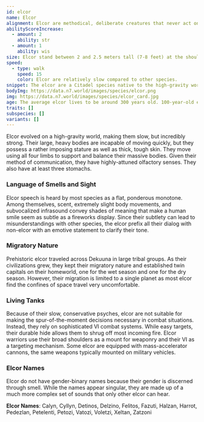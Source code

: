 ```yaml
---
id: elcor
name: Elcor
alignment: Elcor are methodical, deliberate creatures that never act on irrational decisions. The typical Elcor is often neutral or lawful.
abilityScoreIncrease:
  - amount: 2
    ability: str
  - amount: 1
    ability: wis
size: Elcor stand between 2 and 2.5 meters tall (7-8 feet) at the shoulder. Your size is Medium.
speed:
  - type: walk
    speed: 15
    color: Elcor are relatively slow compared to other species.
snippet: The elcor are a Citadel species native to the high-gravity world Dekuuna. They are massive creatures, standing on four muscular legs for increased stability. Elcor move slowly, an evolved response to an environment where a fall can be lethal.
bodyImg: https://data.n7.world/images/species/elcor.png
img: https://data.n7.world/images/species/elcor_card.jpg
age: The average elcor lives to be around 300 years old. 100-year-old elcor are considered young.
traits: []
subspecies: []
variants: []
---
```


Elcor evolved on a high-gravity world, making them slow, but incredibly strong. Their large, heavy bodies are
incapable of moving quickly, but they possess a rather imposing stature as well as thick, tough skin. They move using
all four limbs to support and balance their massive bodies. Given their method of communication, they have highly-attuned
olfactory senses. They also have at least three stomachs.

### Language of Smells and Sight
Elcor speech is heard by most species as a flat, ponderous monotone. Among themselves, scent, extremely
slight body movements, and subvocalized infrasound convey shades of meaning that make a human smile seem as subtle
as a fireworks display. Since their subtlety can lead to misunderstandings with other species, the elcor
prefix all their dialog with non-elcor with an emotive statement to clarify their tone.

### Migratory Nature
Prehistoric elcor traveled across Dekuuna in large tribal groups. As their civilizations grew, they kept
their migratory nature and established twin capitals on their homeworld, one for the wet season and one for the dry season.
However, their migration is limited to a single planet as most elcor find the confines of space travel very uncomfortable.

### Living Tanks
Because of their slow, conservative psyches, elcor are not suitable for making the spur-of-the-moment decisions
necessary in combat situations. Instead, they rely on sophisticated VI combat systems. While easy targets, their durable
hide allows them to shrug off most incoming fire. Elcor warriors use their broad shoulders as a mount for weaponry and
their VI as a targeting mechanism. Some elcor are equipped with mass-accelerator cannons, the same weapons
typically mounted on military vehicles.

### Elcor Names
Elcor do not have gender-binary names because their gender is discerned through smell. While the names appear singular,
they are made up of a much more complex set of sounds that only other elcor can hear.

__Elcor Names__: Calyn, Cyllyn, Detinos, Delzino, Felitos, Fazuti, Halzan, Harrot, Pedezlan, Petelenti, Petozi, Vatozi, Voletzi, Xeltan, Zatzoni

<me-source-reference pages="Elcor" source="wiki"></me-source-reference>

